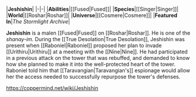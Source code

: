 |**Jeshishin**|
|-|-|
|**Abilities**|[[Fused\|Fused]]|
|**Species**|[[Singer\|Singer]]|
|**World**|[[Roshar\|Roshar]]|
|**Universe**|[[Cosmere\|Cosmere]]|
|**Featured In**|*The Stormlight Archive*|

**Jeshishin** is a malen [[Fused\|Fused]] on [[Roshar\|Roshar]]. He is one of the *shanay-im*.
During the [[True Desolation\|True Desolation]], Jeshishin was present when [[Raboniel\|Raboniel]] proposed her plan to invade [[Urithiru\|Urithiru]] at a meeting with the [[Nine\|Nine]]. He had participated in a previous attack on the tower that was rebuffed, and demanded to know how she planned to make it into the well-protected heart of the tower. Raboniel told him that [[Taravangian\|Taravangian's]] espionage would allow her the access needed to successfully repurpose the tower's defenses.



https://coppermind.net/wiki/Jeshishin